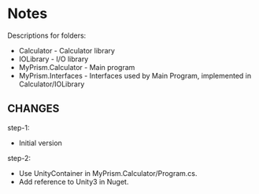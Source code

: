 Notes
=====

Descriptions for folders:
* Calculator - Calculator library
* IOLibrary - I/O library
* MyPrism.Calculator - Main program
* MyPrism.Interfaces - Interfaces used by Main Program, implemented in Calculator/IOLibrary

CHANGES
-------

step-1: 
* Initial version

step-2: 
* Use UnityContainer in MyPrism.Calculator/Program.cs.
* Add reference to Unity3 in Nuget.
